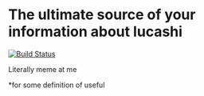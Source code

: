 # The ultimate source of your information about lucashi

[![Build Status](https://travis-ci.org/Caelink/lucashifacts.svg?branch=master)](https://travis-ci.org/Caelink/lucashifacts)

Literally meme at me

*for some definition of useful
